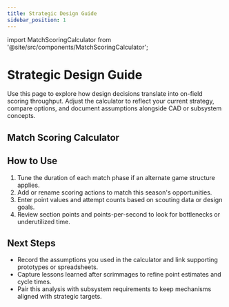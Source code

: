```yaml
---
title: Strategic Design Guide
sidebar_position: 1
---
```


import MatchScoringCalculator from '@site/src/components/MatchScoringCalculator';

# Strategic Design Guide

Use this page to explore how design decisions translate into on-field scoring throughput. Adjust the calculator to reflect your current strategy, compare options, and document assumptions alongside CAD or subsystem concepts.

## Match Scoring Calculator

<MatchScoringCalculator />

## How to Use

1. Tune the duration of each match phase if an alternate game structure applies.
2. Add or rename scoring actions to match this season's opportunities.
3. Enter point values and attempt counts based on scouting data or design goals.
4. Review section points and points-per-second to look for bottlenecks or underutilized time.

## Next Steps

- Record the assumptions you used in the calculator and link supporting prototypes or spreadsheets.
- Capture lessons learned after scrimmages to refine point estimates and cycle times.
- Pair this analysis with subsystem requirements to keep mechanisms aligned with strategic targets.
